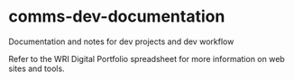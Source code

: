 # comms-dev-documentation
Documentation and notes for dev projects and dev workflow

Refer to the WRI Digital Portfolio spreadsheet for more information on web sites and tools.

